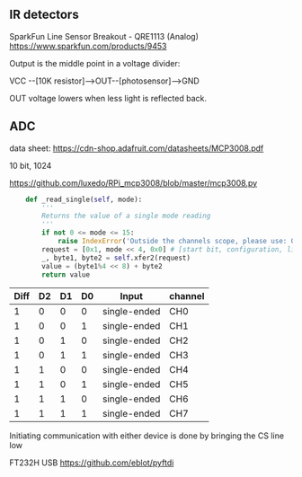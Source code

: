 

## IR detectors
SparkFun Line Sensor Breakout - QRE1113 (Analog)
https://www.sparkfun.com/products/9453

Output is the middle point in a voltage divider:

VCC --[10K resistor]-->OUT--[photosensor]-->GND

OUT voltage lowers when less light is reflected back.

## ADC

data sheet: https://cdn-shop.adafruit.com/datasheets/MCP3008.pdf

10 bit, 1024

https://github.com/luxedo/RPi_mcp3008/blob/master/mcp3008.py
```python
    def _read_single(self, mode):
        '''
        Returns the value of a single mode reading
        '''
        if not 0 <= mode <= 15:
            raise IndexError('Outside the channels scope, please use: 0, 1 ..., 7')
        request = [0x1, mode << 4, 0x0] # [start bit, configuration, listen space]
        _, byte1, byte2 = self.xfer2(request)
        value = (byte1%4 << 8) + byte2
        return value


```


| Diff | D2  | D1  | D0  | Input        | channel |
|------|-----|-----|-----|--------------|---------|
| 1    | 0   | 0   | 0   | single-ended | CH0     |
| 1    | 0   | 0   | 1   | single-ended | CH1     |
| 1    | 0   | 1   | 0   | single-ended | CH2     |
| 1    | 0   | 1   | 1   | single-ended | CH3     |
| 1    | 1   | 0   | 0   | single-ended | CH4     |
| 1    | 1   | 0   | 1   | single-ended | CH5     |
| 1    | 1   | 1   | 0   | single-ended | CH6     |
| 1    | 1   | 1   | 1   | single-ended | CH7     |

Initiating communication with either device is done by bringing the CS line low


FT232H USB
https://github.com/eblot/pyftdi

